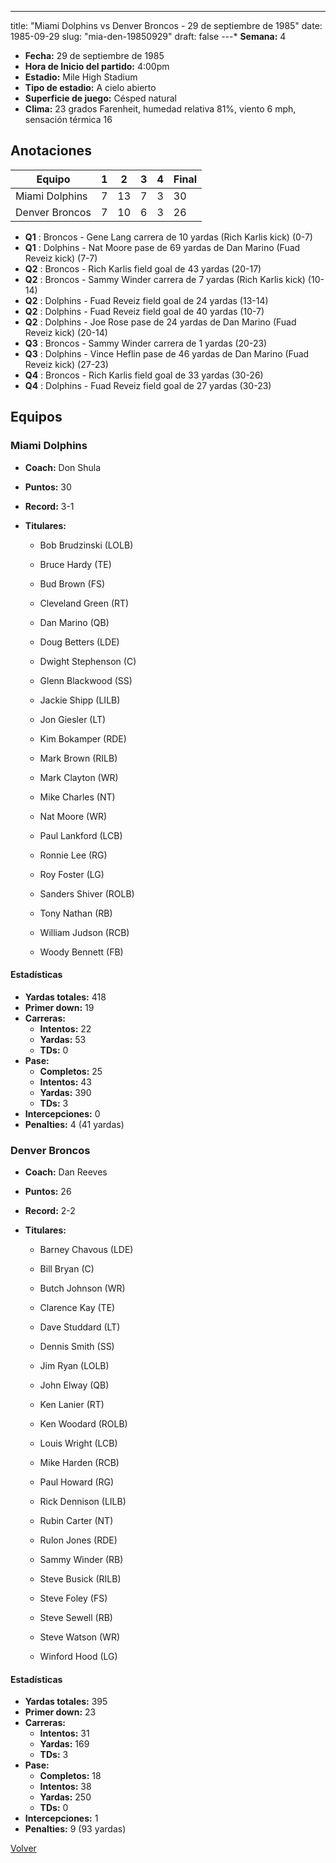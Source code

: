 ---
title: "Miami Dolphins vs Denver Broncos - 29 de septiembre de 1985"
date: 1985-09-29
slug: "mia-den-19850929"
draft: false
---* **Semana:** 4
* **Fecha:** 29 de septiembre de 1985
* **Hora de Inicio del partido:** 4:00pm
* **Estadio:** Mile High Stadium
* **Tipo de estadio:** A cielo abierto
* **Superficie de juego:** Césped natural
* **Clima:** 23 grados Farenheit, humedad relativa 81%, viento 6 mph, sensación térmica 16




## Anotaciones
| Equipo | 1 | 2 | 3 | 4 | Final |
|--------|---|---|---|---|-------|
| Miami Dolphins  | 7 | 13 | 7 | 3  | 30 |
| Denver Broncos  | 7 | 10 | 6 | 3  | 26 |
* **Q1** : Broncos - Gene Lang carrera de 10 yardas (Rich Karlis kick) (0-7)
* **Q1** : Dolphins - Nat Moore pase de 69 yardas de Dan Marino (Fuad Reveiz kick) (7-7)
* **Q2** : Broncos - Rich Karlis field goal de 43 yardas (20-17)
* **Q2** : Broncos - Sammy Winder carrera de 7 yardas (Rich Karlis kick) (10-14)
* **Q2** : Dolphins - Fuad Reveiz field goal de 24 yardas (13-14)
* **Q2** : Dolphins - Fuad Reveiz field goal de 40 yardas (10-7)
* **Q2** : Dolphins - Joe Rose pase de 24 yardas de Dan Marino (Fuad Reveiz kick) (20-14)
* **Q3** : Broncos - Sammy Winder carrera de 1 yardas (20-23)
* **Q3** : Dolphins - Vince Heflin pase de 46 yardas de Dan Marino (Fuad Reveiz kick) (27-23)
* **Q4** : Broncos - Rich Karlis field goal de 33 yardas (30-26)
* **Q4** : Dolphins - Fuad Reveiz field goal de 27 yardas (30-23)


## Equipos


### Miami Dolphins
* **Coach:** Don Shula
* **Puntos:** 30
* **Record:** 3-1
* **Titulares:** 

  * Bob Brudzinski (LOLB) 

  * Bruce Hardy (TE) 

  * Bud Brown (FS) 

  * Cleveland Green (RT) 

  * Dan Marino (QB) 

  * Doug Betters (LDE) 

  * Dwight Stephenson (C) 

  * Glenn Blackwood (SS) 

  * Jackie Shipp (LILB) 

  * Jon Giesler (LT) 

  * Kim Bokamper (RDE) 

  * Mark Brown (RILB) 

  * Mark Clayton (WR) 

  * Mike Charles (NT) 

  * Nat Moore (WR) 

  * Paul Lankford (LCB) 

  * Ronnie Lee (RG) 

  * Roy Foster (LG) 

  * Sanders Shiver (ROLB) 

  * Tony Nathan (RB) 

  * William Judson (RCB) 

  * Woody Bennett (FB) 

#### Estadísticas
* **Yardas totales:** 418
* **Primer down:** 19
* **Carreras:**
  * **Intentos:** 22
  * **Yardas:** 53
  * **TDs:** 0
* **Pase:**
  * **Completos:** 25
  * **Intentos:** 43
  * **Yardas:** 390
  * **TDs:** 3
* **Intercepciones:** 0
* **Penalties:** 4 (41 yardas)

### Denver Broncos
* **Coach:** Dan Reeves
* **Puntos:** 26
* **Record:** 2-2
* **Titulares:** 

  * Barney Chavous (LDE) 

  * Bill Bryan (C) 

  * Butch Johnson (WR) 

  * Clarence Kay (TE) 

  * Dave Studdard (LT) 

  * Dennis Smith (SS) 

  * Jim Ryan (LOLB) 

  * John Elway (QB) 

  * Ken Lanier (RT) 

  * Ken Woodard (ROLB) 

  * Louis Wright (LCB) 

  * Mike Harden (RCB) 

  * Paul Howard (RG) 

  * Rick Dennison (LILB) 

  * Rubin Carter (NT) 

  * Rulon Jones (RDE) 

  * Sammy Winder (RB) 

  * Steve Busick (RILB) 

  * Steve Foley (FS) 

  * Steve Sewell (RB) 

  * Steve Watson (WR) 

  * Winford Hood (LG) 

#### Estadísticas
* **Yardas totales:** 395
* **Primer down:** 23
* **Carreras:**
  * **Intentos:** 31
  * **Yardas:** 169
  * **TDs:** 3
* **Pase:**
  * **Completos:** 18
  * **Intentos:** 38
  * **Yardas:** 250
  * **TDs:** 0
* **Intercepciones:** 1
* **Penalties:** 9 (93 yardas)


[Volver](/historia/1985)
